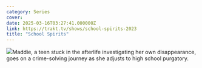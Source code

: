 ```yaml
---
category: Series
cover: 
date: 2025-03-16T03:27:41.000000Z
link: https://trakt.tv/shows/school-spirits-2023
title: "School Spirits"
---
```


![](https://walter-r2.trakt.tv/images/shows/000/198/139/fanarts/thumb/bfba70d04a.jpg)Maddie, a teen stuck in the afterlife investigating her own disappearance, goes on a crime-solving journey as she adjusts to high school purgatory.